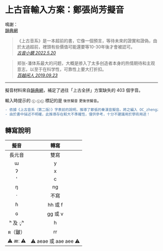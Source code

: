 # 上古音輸入方案：鄭張尚芳擬音

鳴謝：<br>
[韻典網](https://ytenx.org/)

> 《上古音系》是一本超前的書，它像一個預言，等待未來的證實和證偽，由於太過超前，裡頭有些價值可能還要等10-30年後才會被認可。<br>
> [*古音小鏡 2022.5.20*](http://www.kaom.net/ny_box.php?name=zhengzhang)

> 郑张-潘体系最大的问题，大概是掺入了太多创造者本身的热情期待和主观意志，以至于在科学性，可靠性上要大打折扣。<br>
> [*百越闲人 2019.09.23*](https://www.zhihu.com/question/334162615/answer/743574006)

---
擬音材料來自[韻典網](https://ytenx.org/)，補足了過往「上古全拼」方案缺失的 403 個字音。

輸入時提示的 `Ⓛ` `ⓁⓁ` 標記的是 `後世擬音` `更後世擬音`。

```diff
- 依據《上古音系（第二版）》字表前的說明，推導了鄭張的秦漢音擬音。將之編入 OC_zhengzhangQH 輸入方案。
- 由於書中描述不明確，此推導存在較大不準確性，僅供參考，十分不建議用於學術用途！
```

## 轉寫說明

| 擬音 | 轉寫 |
| :---: | :---: |
| 長元音 | 雙寫 |
| ɯ | y |
| ʔ | x |
| ' | c |
| ŋ | ng |
| · | 不寫 |
| ɦ | hh 或 f |
| ɢ | gg 或 v |
| ʰ 及 ◌̥ʰ | h |
| ʀ（皽） | rr |
| ⚠️ æː ⚠️ | ⚠️ aeae 或 aae aee ⚠️ |